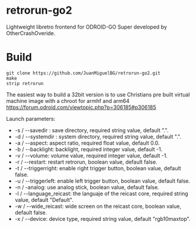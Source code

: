 # retrorun-go2
Lightweight libretro frontend for ODROID-GO Super developed by OtherCrashOveride.

Build
======
```
git clone https://github.com/JuanMiguelBG/retrorun-go2.git
make
strip retrorun
```

The easiest way to build a 32bit version is to use Christians pre built virtual machine image with a chroot for armhf and arm64 https://forum.odroid.com/viewtopic.php?p=306185#p306185

Launch parameters:

* -s / --savedir : save directory, required string value, default ".".
* -d / --systemdir : system directory, required string value, default ".".
* -a / --aspect: aspect ratio, required float value, default 0.0. 
* -b / --backlight: backlight, required integer value, default -1.
* -v / --volume: volume value, required integer value, default -1.
* -r / --restart: restart retrorun, boolean value, default false.
* -t / --triggerright: enable right trigger button, boolean value, default false.
* -u / --triggerleft: enable left trigger button, boolean value, default false.
* -n / -analog: use analog stick, boolean value, default false.
* -l / --language_reicast: the languaje of the reicast core, required string value, default "Default".
* -w / --wide_reicast: wide screen on the reicast core, boolean value, default false.
* -x / --device: device type, required string value, default "rgb10maxtop".
